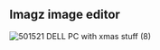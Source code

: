 ## Imagz image editor
![501521 DELL PC with xmas stuff (8)](https://github.com/Mahmoud46/web_simple_applications/assets/81241007/40f42491-e3a7-4c92-8a71-e688ea23b2ba)
